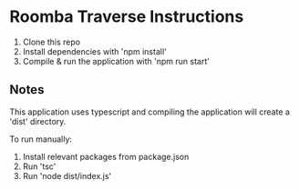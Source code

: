 # Roomba Traverse Instructions

1. Clone this repo
2. Install dependencies with 'npm install'
3. Compile & run the application with 'npm run start'

## Notes

This application uses typescript and compiling the application will create a 'dist' directory.

To run manually:
1. Install relevant packages from package.json
2. Run 'tsc'
3. Run 'node dist/index.js'
